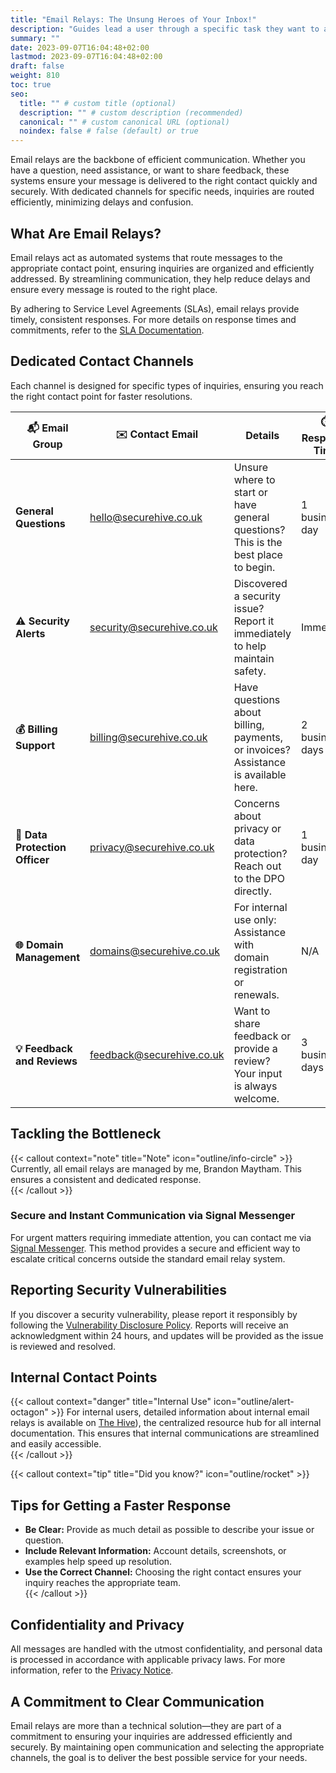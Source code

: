 ```yaml
---
title: "Email Relays: The Unsung Heroes of Your Inbox!"
description: "Guides lead a user through a specific task they want to accomplish, often with a sequence of steps."
summary: ""
date: 2023-09-07T16:04:48+02:00
lastmod: 2023-09-07T16:04:48+02:00
draft: false
weight: 810
toc: true
seo:
  title: "" # custom title (optional)
  description: "" # custom description (recommended)
  canonical: "" # custom canonical URL (optional)
  noindex: false # false (default) or true
---
```


Email relays are the backbone of efficient communication. Whether you have a question, need assistance, or want to share feedback, these systems ensure your message is delivered to the right contact quickly and securely. With dedicated channels for specific needs, inquiries are routed efficiently, minimizing delays and confusion.  

## What Are Email Relays?  

Email relays act as automated systems that route messages to the appropriate contact point, ensuring inquiries are organized and efficiently addressed. By streamlining communication, they help reduce delays and ensure every message is routed to the right place.  

By adhering to Service Level Agreements (SLAs), email relays provide timely, consistent responses. For more details on response times and commitments, refer to the [SLA Documentation](service-agreements).  

## Dedicated Contact Channels  

Each channel is designed for specific types of inquiries, ensuring you reach the right contact point for faster resolutions.  

| **📬 Email Group**         | **✉️ Contact Email**        | **Details**                                                                               | **⏱️ Response Time**       |
|----------------------------|----------------------------|-------------------------------------------------------------------------------------------|----------------------------|
| **General Questions**      | [hello@securehive.co.uk](mailto:hello@securehive.co.uk)      | Unsure where to start or have general questions? This is the best place to begin.         | 1 business day             |
| **⚠️ Security Alerts**      | [security@securehive.co.uk](mailto:security@securehive.co.uk)   | Discovered a security issue? Report it immediately to help maintain safety.               | Immediate                  |
| **💰 Billing Support**      | [billing@securehive.co.uk](mailto:billing@securehive.co.uk)    | Have questions about billing, payments, or invoices? Assistance is available here.        | 2 business days            |
| **🔐 Data Protection Officer** | [privacy@securehive.co.uk](mailto:privacy@securehive.co.uk)  | Concerns about privacy or data protection? Reach out to the DPO directly.                 | 1 business day             |
| **🌐 Domain Management**    | [domains@securehive.co.uk](mailto:domains@securehive.co.uk)    | For internal use only: Assistance with domain registration or renewals.                   | N/A                        |
| **💡 Feedback and Reviews** | [feedback@securehive.co.uk](mailto:feedback@securehive.co.uk)   | Want to share feedback or provide a review? Your input is always welcome.                 | 3 business days            |  

## Tackling the Bottleneck  
{{< callout context="note" title="Note" icon="outline/info-circle" >}}
Currently, all email relays are managed by me, Brandon Maytham. This ensures a consistent and dedicated response.  
{{< /callout >}}

### Secure and Instant Communication via Signal Messenger 
For urgent matters requiring immediate attention, you can contact me via [Signal Messenger](https://signal.me/#eu/RWdUUGBBcjHgPS8nYlmI-MWsXg1D0aNtvp6RzQ3rv1eBkwJ4koVBI4lF9pMznSNE). This method provides a secure and efficient way to escalate critical concerns outside the standard email relay system.  

## Reporting Security Vulnerabilities  

If you discover a security vulnerability, please report it responsibly by following the [Vulnerability Disclosure Policy](disclosure-policy). Reports will receive an acknowledgment within 24 hours, and updates will be provided as the issue is reviewed and resolved.  

## Internal Contact Points  
{{< callout context="danger" title="Internal Use" icon="outline/alert-octagon" >}}
For internal users, detailed information about internal email relays is available on [The Hive](https://app.notesnook.com/notes#/notes/66b3795b2bebba1c0b3ed8c1)), the centralized resource hub for all internal documentation. This ensures that internal communications are streamlined and easily accessible.  
{{< /callout >}}

{{< callout context="tip" title="Did you know?" icon="outline/rocket" >}}
## Tips for Getting a Faster Response 
 
- **Be Clear:** Provide as much detail as possible to describe your issue or question.  
- **Include Relevant Information:** Account details, screenshots, or examples help speed up resolution.  
- **Use the Correct Channel:** Choosing the right contact ensures your inquiry reaches the appropriate team.  
{{< /callout >}}

## Confidentiality and Privacy  
All messages are handled with the utmost confidentiality, and personal data is processed in accordance with applicable privacy laws. For more information, refer to the [Privacy Notice](/privacy).  

## A Commitment to Clear Communication  

Email relays are more than a technical solution—they are part of a commitment to ensuring your inquiries are addressed efficiently and securely. By maintaining open communication and selecting the appropriate channels, the goal is to deliver the best possible service for your needs.
